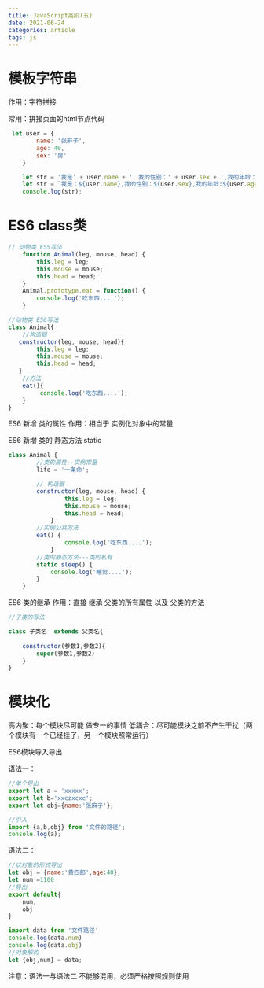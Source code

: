 ```yaml
---
title: JavaScript高阶(五)
date: 2021-06-24
categories: article
tags: js
---
```

# 模板字符串

作用：字符拼接

常用：拼接页面的html节点代码

```javascript
 let user = {
        name: '张麻子',
        age: 40,
        sex: '男'
    }

    let str = '我是' + user.name + '，我的性别：' + user.sex + ',我的年龄：' + user.age;
    let str = `我是：${user.name},我的性别：${user.sex},我的年龄:${user.age}`
    console.log(str);
```

# ES6 class类

```javascript
// 动物类 ES5写法
    function Animal(leg, mouse, head) {
        this.leg = leg;
        this.mouse = mouse;
        this.head = head;
    }
    Animal.prototype.eat = function() {
        console.log('吃东西....');
    }
```

```javascript
//动物类 ES6写法
class Animal{
    //构造器
   constructor(leg, mouse, head){
       	this.leg = leg;
        this.mouse = mouse;
        this.head = head;
   }
    //方法
    eat(){
         console.log('吃东西....');
    }
}
```
ES6 新增 类的属性
作用：相当于 实例化对象中的常量

ES6 新增 类的 静态方法
static

```javascript
class Animal {
        //类的属性--实例常量
        life = '一条命';

        // 构造器
        constructor(leg, mouse, head) {
                this.leg = leg;
                this.mouse = mouse;
                this.head = head;
            }
        //实例公共方法
        eat() {
                console.log('吃东西....');
            }
        //类的静态方法---类的私有
        static sleep() {
            console.log('睡觉....');
        }
    }
```
ES6 类的继承
作用：直接 继承 父类的所有属性 以及 父类的方法

```javascript
//子类的写法

class 子类名  extends 父类名{
    	
    constructor(参数1,参数2){
        super(参数1,参数2)
    }
}
```
# 模块化

高内聚：每个模块尽可能 做专一的事情
低耦合：尽可能模块之前不产生干扰（两个模块有一个已经挂了，另一个模块照常运行）

ES6模块导入导出

语法一：
```javascript
//单个导出
export let a = 'xxxxx';
export let b='xxczxcxc';
export let obj={name:'张麻子'};
```

```javascript
//引入
import {a,b,obj} from '文件的路径';
console.log(a);
```

语法二：
```javascript
//以对象的形式导出
let obj = {name:'黄四郎',age:40};
let num =1100
//导出
export default{
   	num,
    obj
}
```

```javascript
import data from '文件路径'
console.log(data.num)
console.log(data.obj)
//对象解构
let {obj,num} = data;
```
注意：语法一与语法二 不能够混用，必须严格按照规则使用

